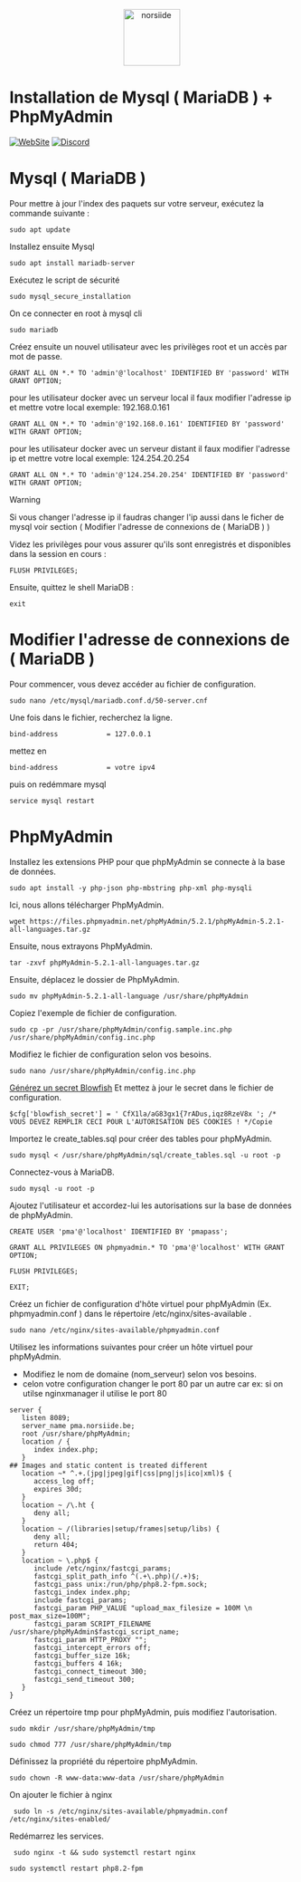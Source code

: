 
<p align="center"><img src="https://www.simplilearn.com/ice9/free_resources_article_thumb/difference_between_sql_and_mysql.jpg" width="100" alt="norsiide"></p>

# Installation de Mysql ( MariaDB ) + PhpMyAdmin
[![WebSite](https://img.shields.io/website?down_message=Offline&label=WebSite&up_message=Online&url=https%3A%2F%2Fnorsiide.be)](https://norsiide.be)
[![Discord](https://img.shields.io/discord/1126981605785866341?color=5865f2&label=Discord&logo=discord&logoColor=fff&style=flat-square)](https://discord.gg/EV3fAhFZJT)
 

# Mysql ( MariaDB )


Pour mettre à jour l'index des paquets sur votre serveur, exécutez la commande suivante :

```
sudo apt update
```
Installez ensuite Mysql
```
sudo apt install mariadb-server
```
Exécutez le script de sécurité
```
sudo mysql_secure_installation
```
On ce connecter en root à mysql cli
```
sudo mariadb
```
Créez ensuite un nouvel utilisateur avec les privilèges root et un accès par mot de passe.
```
GRANT ALL ON *.* TO 'admin'@'localhost' IDENTIFIED BY 'password' WITH GRANT OPTION;
```
pour les utilisateur docker avec un serveur local il faux modifier l'adresse ip et mettre votre local exemple: 192.168.0.161
```
GRANT ALL ON *.* TO 'admin'@'192.168.0.161' IDENTIFIED BY 'password' WITH GRANT OPTION;
```
pour les utilisateur docker avec un serveur distant il faux modifier l'adresse ip et mettre votre local exemple: 124.254.20.254
```
GRANT ALL ON *.* TO 'admin'@'124.254.20.254' IDENTIFIED BY 'password' WITH GRANT OPTION;
```
> [!WARNING]
> Si vous changer l'adresse ip il faudras changer l'ip aussi dans le ficher de mysql voir section ( Modifier l'adresse de connexions de  ( MariaDB ) )

Videz les privilèges pour vous assurer qu'ils sont enregistrés et disponibles dans la session en cours :
```
FLUSH PRIVILEGES;
```
Ensuite, quittez le shell MariaDB :
```
exit
```
# Modifier l'adresse de connexions de  ( MariaDB )
Pour commencer, vous devez accéder au fichier de configuration.
```
sudo nano /etc/mysql/mariadb.conf.d/50-server.cnf
```
Une fois dans le fichier, recherchez la ligne.
```
bind-address            = 127.0.0.1
```
mettez en
```
bind-address            = votre ipv4
```
puis on redémmare mysql
```
service mysql restart
```
# PhpMyAdmin

Installez les extensions PHP pour que phpMyAdmin se connecte à la base de données.
```
sudo apt install -y php-json php-mbstring php-xml php-mysqli
```
Ici, nous allons télécharger PhpMyAdmin.
```
wget https://files.phpmyadmin.net/phpMyAdmin/5.2.1/phpMyAdmin-5.2.1-all-languages.tar.gz
```
Ensuite, nous extrayons PhpMyAdmin.
```
tar -zxvf phpMyAdmin-5.2.1-all-languages.tar.gz
```

Ensuite, déplacez le dossier de PhpMyAdmin.
```
sudo mv phpMyAdmin-5.2.1-all-language /usr/share/phpMyAdmin
```
Copiez l'exemple de fichier de configuration.
```
sudo cp -pr /usr/share/phpMyAdmin/config.sample.inc.php /usr/share/phpMyAdmin/config.inc.php
```

Modifiez le fichier de configuration selon vos besoins.
```
sudo nano /usr/share/phpMyAdmin/config.inc.php
```

[Générez un secret Blowfish](https://phpsolved.com/phpmyadmin-blowfish-secret-generator/?g=5cecac771c51c) Et mettez à jour le secret dans le fichier de configuration.
```
$cfg['blowfish_secret'] = ' CfX1la/aG83gx1{7rADus,iqz8RzeV8x '; /* VOUS DEVEZ REMPLIR CECI POUR L'AUTORISATION DES COOKIES ! */Copie
```
Importez le create_tables.sql pour créer des tables pour phpMyAdmin.
```
sudo mysql < /usr/share/phpMyAdmin/sql/create_tables.sql -u root -p
```

Connectez-vous à MariaDB.
```
sudo mysql -u root -p
```
Ajoutez l'utilisateur et accordez-lui les autorisations sur la base de données de phpMyAdmin.
```
CREATE USER 'pma'@'localhost' IDENTIFIED BY 'pmapass';
```
```
GRANT ALL PRIVILEGES ON phpmyadmin.* TO 'pma'@'localhost' WITH GRANT OPTION;
```
```
FLUSH PRIVILEGES;
```
```
EXIT;
```
Créez un fichier de configuration d'hôte virtuel pour phpMyAdmin (Ex. phpmyadmin.conf ) dans le répertoire /etc/nginx/sites-available .
```
sudo nano /etc/nginx/sites-available/phpmyadmin.conf
```
Utilisez les informations suivantes pour créer un hôte virtuel pour phpMyAdmin.

* Modifiez le nom de domaine (nom_serveur) selon vos besoins.
* celon votre configuration changer le port 80 par un autre car ex: si on utilse nginxmanager il utilise le port 80
```
server {
   listen 8089;
   server_name pma.norsiide.be;
   root /usr/share/phpMyAdmin;
   location / {
      index index.php;
   }
## Images and static content is treated different
   location ~* ^.+.(jpg|jpeg|gif|css|png|js|ico|xml)$ {
      access_log off;
      expires 30d;
   }
   location ~ /\.ht {
      deny all;
   }
   location ~ /(libraries|setup/frames|setup/libs) {
      deny all;
      return 404;
   }
   location ~ \.php$ {
      include /etc/nginx/fastcgi_params;
      fastcgi_split_path_info ^(.+\.php)(/.+)$;
      fastcgi_pass unix:/run/php/php8.2-fpm.sock;
      fastcgi_index index.php;
      include fastcgi_params;
      fastcgi_param PHP_VALUE "upload_max_filesize = 100M \n post_max_size=100M";
      fastcgi_param SCRIPT_FILENAME /usr/share/phpMyAdmin$fastcgi_script_name;
      fastcgi_param HTTP_PROXY "";
      fastcgi_intercept_errors off;
      fastcgi_buffer_size 16k;
      fastcgi_buffers 4 16k;
      fastcgi_connect_timeout 300;
      fastcgi_send_timeout 300;
   }
}
```

Créez un répertoire tmp pour phpMyAdmin, puis modifiez l'autorisation.
```
sudo mkdir /usr/share/phpMyAdmin/tmp
```
```
sudo chmod 777 /usr/share/phpMyAdmin/tmp
```
Définissez la propriété du répertoire phpMyAdmin.
```
sudo chown -R www-data:www-data /usr/share/phpMyAdmin
```
On ajouter le fichier à nginx
```
 sudo ln -s /etc/nginx/sites-available/phpmyadmin.conf /etc/nginx/sites-enabled/
```
Redémarrez les services.
```
 sudo nginx -t && sudo systemctl restart nginx
```
```
sudo systemctl restart php8.2-fpm
```
